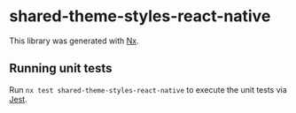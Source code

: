 # shared-theme-styles-react-native

This library was generated with [Nx](https://nx.dev).

## Running unit tests

Run `nx test shared-theme-styles-react-native` to execute the unit tests via [Jest](https://jestjs.io).
